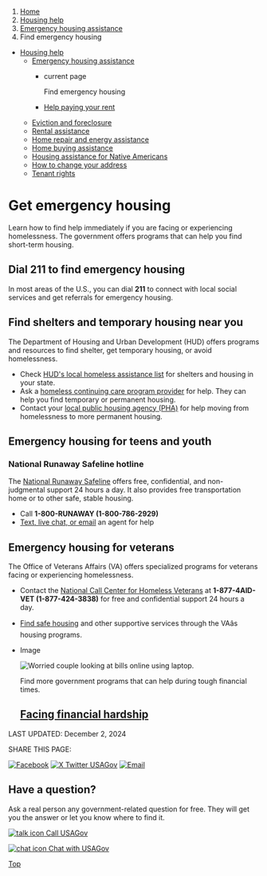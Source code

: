 1. [Home](/)
2. [Housing help](/housing-help)
3. [Emergency housing assistance](/emergency-housing-assistance)
4. Find emergency housing

* [Housing help](/housing-help)
  + [Emergency housing assistance](/emergency-housing-assistance)
    - current page

      Find emergency housing
    - [Help paying your rent](/emergency-pay-rent)
  + [Eviction and foreclosure](/eviction-and-foreclosure)
  + [Rental assistance](/rental-housing-programs)
  + [Home repair and energy assistance](/repairing-home)
  + [Home buying assistance](/buying-home-programs)
  + [Housing assistance for Native Americans](/native-american-housing-help)
  + [How to change your address](/change-address)
  + [Tenant rights](/tenant-rights)

Get emergency housing
=====================

Learn how to find help immediately if you are facing or experiencing homelessness. The government offers programs that can help you find short-term housing.

**Dial 211 to find emergency housing**
--------------------------------------

In most areas of the U.S., you can dial
**211**
to connect with local social services and get referrals for emergency housing.

**Find shelters and temporary housing near you**
------------------------------------------------

The Department of Housing and Urban Development (HUD) offers programs and resources to find shelter, get temporary housing, or avoid homelessness.

* Check
  [HUD's local homeless assistance list](https://www.hud.gov/topics/homelessness/localassist)
  for shelters and housing in your state.
* Ask a
  [homeless continuing care program provider](https://www.hudexchange.info/housing-and-homeless-assistance/homeless-help/)
  for help. They can help you find temporary or permanent housing.
* Contact your
  [local public housing agency (PHA)](https://www.hud.gov/program_offices/public_indian_housing/pha/contacts)
  for help moving from homelessness to more permanent housing.

**Emergency housing for teens and youth**
-----------------------------------------

### **National Runaway Safeline hotline**

The
[National Runaway Safeline](https://www.1800runaway.org)
offers free, confidential, and non-judgmental support 24 hours a day. It also provides free transportation home or to other safe, stable housing.

* Call
  **1-800-RUNAWAY (1-800-786-2929)**
* [Text, live chat, or email](https://www.1800runaway.org/get-help)
  an agent for help

Emergency housing for veterans
------------------------------

The Office of Veterans Affairs (VA) offers specialized programs for veterans facing or experiencing homelessness.

* Contact the
  [National Call Center for Homeless Veterans](https://www.va.gov/homeless/nationalcallcenter.asp)
  at
  **1-877-4AID-VET (1-877-424-3838)**
  for free and confidential support 24 hours a day.
* [Find safe housing](https://www.va.gov/HOMELESS/for_homeless_veterans.asp)
  and other supportive services through the VAâs housing programs.

* Image

  ![Worried couple looking at bills online using laptop.](https://www.usa.gov/s3/files/styles/large/public/2023-01/Banner_img_Life_FInancial_hardship_en.png?itok=Nx2JnK1W)

  Find more government programs that can help during tough financial times.

  [Facing financial hardship](/financial-hardship)
  ------------------------------------------------

LAST UPDATED:
December 2, 2024

SHARE THIS PAGE:

[![Facebook](/themes/custom/usagov/images/social-media-icons/Facebook_Icon.svg)](https://www.facebook.com/sharer/sharer.php?u=https://www.usa.gov/emergency-housing&v=3)
[![X Twitter USAGov](/themes/custom/usagov/images/social-media-icons/X_Twitter_Icon.svg?version=2)](https://twitter.com/intent/tweet?source=webclient&text=https://www.usa.gov/emergency-housing)
[![Email](/themes/custom/usagov/images/social-media-icons/Email_Icon.svg?version=2)](mailto:?subject=https://www.usa.gov/emergency-housing)

Have a question?
----------------

Ask a real person any government-related question for free. They will get you the answer or let you know where to find it.

[![talk icon](/themes/custom/usagov/images/ICONS_talk.png)
Call USAGov](/phone)

[![chat icon](/themes/custom/usagov/images/ICONS_chat.png)
Chat with USAGov](/chat)

[Top](#main-content)